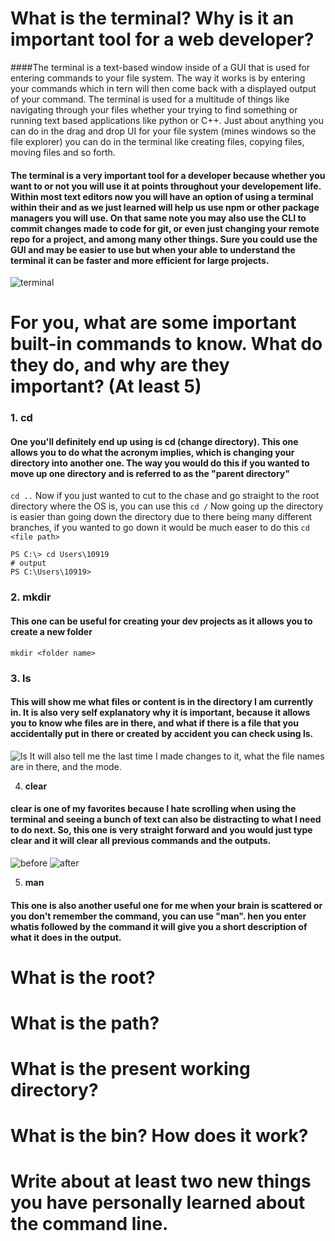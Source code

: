# What is the terminal? Why is it an important tool for a web developer?
####The terminal is a text-based window inside of a GUI that is used for entering commands to your file system. The way it works is by entering your commands which in tern will then come back with a displayed output of your command. The terminal is used for a multitude of things like navigating through your files whether your trying to find something or running text based applications like python or C++. Just about anything you can do in the drag and drop UI for your file system (mines windows so the file explorer) you can do in the terminal like creating files, copying files, moving files and so forth.

#### The terminal is a very important tool for a developer because whether you want to or not you will use it at points throughout your developement life. Within most text editors now you will have an option of using a terminal within their and as we just learned will help us use npm or other package managers you will use. On that same note you may also use the CLI to commit changes made to code for git, or even just changing your remote repo for a project, and among many other things. Sure you could use the GUI and may be easier to use but when your able to understand the terminal it can be faster and more efficient for large projects.
![terminal](https://user-images.githubusercontent.com/97576252/213946641-d20a0caa-1e3b-46dd-8575-e3edf8843119.jpg)

# For you, what are some important built-in commands to know. What do they do, and why are they important? (At least 5)
### 1. **cd** 
#### One you'll definitely end up using is cd (change directory). This one allows you to do what the acronym implies, which is changing your directory into another one. The way you would do this if you wanted to move up one directory and is referred to as the "parent directory"
`cd ..` 
Now if you just wanted to cut to the chase and go straight to the root directory where the OS is, you can use this
`cd /`
Now going up the directory is easier than going down the directory due to there being many different branches, if you wanted to go down it would be much easer to do this `cd <file path>`
``` 
PS C:\> cd Users\10919
# output
PS C:\Users\10919>
````

### 2. **mkdir**
#### This one can be useful for creating your dev projects as it allows you to create a new folder
`mkdir <folder name>`

### 3. **ls**
#### This will show me what files or content is in the directory I am currently in. It is also very self explanatory why it is important, because it allows you to know whe files are in there, and what if there is a file that you accidentally put in there or created by accident you can check using ls.
![ls](https://user-images.githubusercontent.com/97576252/213948278-75480107-485c-4c12-a04a-20aac201f637.jpg)
It will also tell me the last time I made changes to it, what the file names are in there, and the mode.

4. **clear** 
#### clear is one of my favorites because I hate scrolling when using the terminal and seeing a bunch of text can also be distracting to what I need to do next. So, this one is very straight forward and you would just type clear and it will clear all previous commands and the outputs.
![before](https://user-images.githubusercontent.com/97576252/213951638-8b12441b-8a64-4e32-8c84-bc1965ad3858.jpg) ![after](https://user-images.githubusercontent.com/97576252/213951731-a94f28ae-c17b-46cf-95ed-9c205b323093.jpg)

5. **man**
#### This one is also another useful one for me when your brain is scattered or you don't remember the command, you can use "man". hen you enter whatis followed by the command it will give you a short description of what it does in the output. 

# What is the root?


# What is the path?


# What is the present working directory?


# What is the bin? How does it work?


# Write about at least two new things you have personally learned about the command line.
